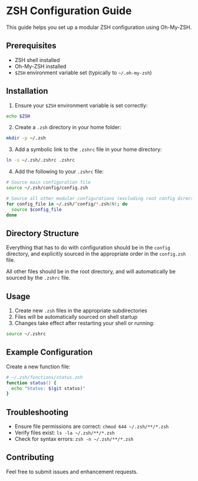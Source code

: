 # ZSH Configuration Guide

This guide helps you set up a modular ZSH configuration using Oh-My-ZSH.

## Prerequisites

- ZSH shell installed
- Oh-My-ZSH installed
- `$ZSH` environment variable set (typically to `~/.oh-my-zsh`)

## Installation

1. Ensure your `$ZSH` environment variable is set correctly:
```zsh
echo $ZSH
```

2. Create a `.zsh` directory in your home folder:
```zsh
mkdir -p ~/.zsh
```

3. Add a symbolic link to the `.zshrc` file in your home directory:
```zsh
ln -s ~/.zsh/.zshrc .zshrc
```

4. Add the following to your `.zshrc` file:
```zsh
# Source main configuration file
source ~/.zsh/config/config.zsh

# Source all other modular configurations (excluding root config directory)
for config_file in ~/.zsh/^config/*.zsh(N); do
  source $config_file
done
```

## Directory Structure

Everything that has to do with configuration should be in the `config` directory,
and explicitly sourced in the appropriate order in the `config.zsh` file.

All other files should be in the root directory, and will automatically be sourced by the `.zshrc` file.

## Usage

1. Create new `.zsh` files in the appropriate subdirectories
2. Files will be automatically sourced on shell startup
3. Changes take effect after restarting your shell or running:
```zsh
source ~/.zshrc
```

## Example Configuration

Create a new function file:
```zsh
# ~/.zsh/functions/status.zsh
function status() {
  echo "Status: $(git status)"
}
```

## Troubleshooting

- Ensure file permissions are correct: `chmod 644 ~/.zsh/**/*.zsh`
- Verify files exist: `ls -la ~/.zsh/**/*.zsh`
- Check for syntax errors: `zsh -n ~/.zsh/**/*.zsh`

## Contributing

Feel free to submit issues and enhancement requests.
